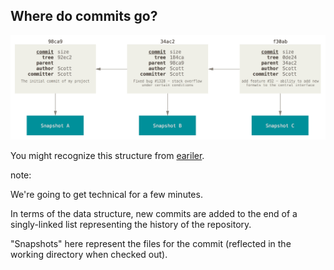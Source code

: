 ## Where do commits go?

![A singly-linked list of commits, arrows pointing in reverse chronological order.](images/commits-and-parents.png)

You might recognize this structure from [eariler](#/1/2).

note:

We're going to get technical for a few minutes.

In terms of the data structure, new commits are added to the end of a singly-linked list representing the history of the repository.

"Snapshots" here represent the files for the commit (reflected in the working directory when checked out).
